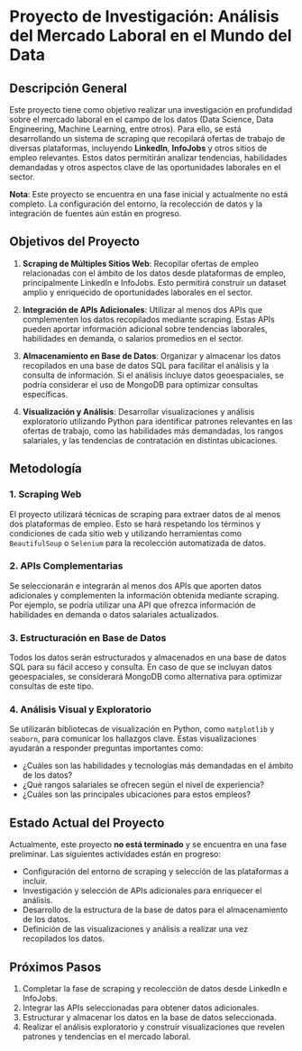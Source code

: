 # Proyecto de Investigación: Análisis del Mercado Laboral en el Mundo del Data

## Descripción General

Este proyecto tiene como objetivo realizar una investigación en profundidad sobre el mercado laboral en el campo de los datos (Data Science, Data Engineering, Machine Learning, entre otros). Para ello, se está desarrollando un sistema de scraping que recopilará ofertas de trabajo de diversas plataformas, incluyendo **LinkedIn**, **InfoJobs** y otros sitios de empleo relevantes. Estos datos permitirán analizar tendencias, habilidades demandadas y otros aspectos clave de las oportunidades laborales en el sector.

**Nota**: Este proyecto se encuentra en una fase inicial y actualmente no está completo. La configuración del entorno, la recolección de datos y la integración de fuentes aún están en progreso.

## Objetivos del Proyecto

1. **Scraping de Múltiples Sitios Web**: Recopilar ofertas de empleo relacionadas con el ámbito de los datos desde plataformas de empleo, principalmente LinkedIn e InfoJobs. Esto permitirá construir un dataset amplio y enriquecido de oportunidades laborales en el sector.

2. **Integración de APIs Adicionales**: Utilizar al menos dos APIs que complementen los datos recopilados mediante scraping. Estas APIs pueden aportar información adicional sobre tendencias laborales, habilidades en demanda, o salarios promedios en el sector.

3. **Almacenamiento en Base de Datos**: Organizar y almacenar los datos recopilados en una base de datos SQL para facilitar el análisis y la consulta de información. Si el análisis incluye datos geoespaciales, se podría considerar el uso de MongoDB para optimizar consultas específicas.

4. **Visualización y Análisis**: Desarrollar visualizaciones y análisis exploratorio utilizando Python para identificar patrones relevantes en las ofertas de trabajo, como las habilidades más demandadas, los rangos salariales, y las tendencias de contratación en distintas ubicaciones.

## Metodología

### 1. Scraping Web

El proyecto utilizará técnicas de scraping para extraer datos de al menos dos plataformas de empleo. Esto se hará respetando los términos y condiciones de cada sitio web y utilizando herramientas como `BeautifulSoup` o `Selenium` para la recolección automatizada de datos.

### 2. APIs Complementarias

Se seleccionarán e integrarán al menos dos APIs que aporten datos adicionales y complementen la información obtenida mediante scraping. Por ejemplo, se podría utilizar una API que ofrezca información de habilidades en demanda o datos salariales actualizados.

### 3. Estructuración en Base de Datos

Todos los datos serán estructurados y almacenados en una base de datos SQL para su fácil acceso y consulta. En caso de que se incluyan datos geoespaciales, se considerará MongoDB como alternativa para optimizar consultas de este tipo.

### 4. Análisis Visual y Exploratorio

Se utilizarán bibliotecas de visualización en Python, como `matplotlib` y `seaborn`, para comunicar los hallazgos clave. Estas visualizaciones ayudarán a responder preguntas importantes como:

- ¿Cuáles son las habilidades y tecnologías más demandadas en el ámbito de los datos?
- ¿Qué rangos salariales se ofrecen según el nivel de experiencia?
- ¿Cuáles son las principales ubicaciones para estos empleos?

## Estado Actual del Proyecto

Actualmente, este proyecto **no está terminado** y se encuentra en una fase preliminar. Las siguientes actividades están en progreso:

- Configuración del entorno de scraping y selección de las plataformas a incluir.
- Investigación y selección de APIs adicionales para enriquecer el análisis.
- Desarrollo de la estructura de la base de datos para el almacenamiento de los datos.
- Definición de las visualizaciones y análisis a realizar una vez recopilados los datos.

## Próximos Pasos

1. Completar la fase de scraping y recolección de datos desde LinkedIn e InfoJobs.
2. Integrar las APIs seleccionadas para obtener datos adicionales.
3. Estructurar y almacenar los datos en la base de datos seleccionada.
4. Realizar el análisis exploratorio y construir visualizaciones que revelen patrones y tendencias en el mercado laboral.


